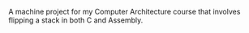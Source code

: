 A machine project for my Computer Architecture course that involves flipping a stack in both C and Assembly.
